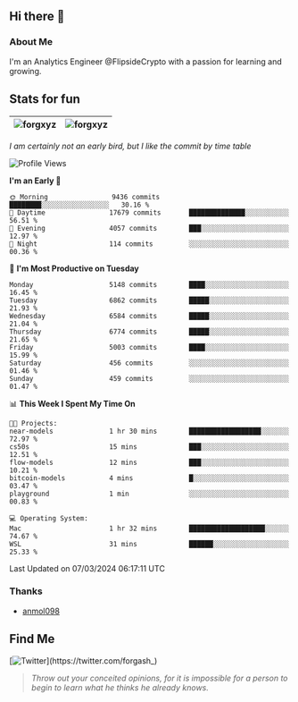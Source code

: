 ## Hi there 👋

### About Me

I'm an Analytics Engineer @FlipsideCrypto with a passion for learning and growing.
  
## Stats for fun

| <img align="center" src="https://github-readme-streak-stats.herokuapp.com/?user=forgxyz&theme=tokyonight" alt="forgxyz" /> | <img align="center" src="https://github-readme-stats.vercel.app/api?username=forgxyz&theme=tokyonight&show_icons=true" alt="forgxyz" /> |
| ------------- |------------- |

*I am certainly not an early bird, but I like the commit by time table*  

<!--START_SECTION:waka-->
![Profile Views](http://img.shields.io/badge/Profile%20Views-0-blue)

**I'm an Early 🐤** 

```text
🌞 Morning                9436 commits        ████████░░░░░░░░░░░░░░░░░   30.16 % 
🌆 Daytime                17679 commits       ██████████████░░░░░░░░░░░   56.51 % 
🌃 Evening                4057 commits        ███░░░░░░░░░░░░░░░░░░░░░░   12.97 % 
🌙 Night                  114 commits         ░░░░░░░░░░░░░░░░░░░░░░░░░   00.36 % 
```
📅 **I'm Most Productive on Tuesday** 

```text
Monday                   5148 commits        ████░░░░░░░░░░░░░░░░░░░░░   16.45 % 
Tuesday                  6862 commits        █████░░░░░░░░░░░░░░░░░░░░   21.93 % 
Wednesday                6584 commits        █████░░░░░░░░░░░░░░░░░░░░   21.04 % 
Thursday                 6774 commits        █████░░░░░░░░░░░░░░░░░░░░   21.65 % 
Friday                   5003 commits        ████░░░░░░░░░░░░░░░░░░░░░   15.99 % 
Saturday                 456 commits         ░░░░░░░░░░░░░░░░░░░░░░░░░   01.46 % 
Sunday                   459 commits         ░░░░░░░░░░░░░░░░░░░░░░░░░   01.47 % 
```


📊 **This Week I Spent My Time On** 

```text
🐱‍💻 Projects: 
near-models              1 hr 30 mins        ██████████████████░░░░░░░   72.97 % 
cs50s                    15 mins             ███░░░░░░░░░░░░░░░░░░░░░░   12.51 % 
flow-models              12 mins             ███░░░░░░░░░░░░░░░░░░░░░░   10.21 % 
bitcoin-models           4 mins              █░░░░░░░░░░░░░░░░░░░░░░░░   03.47 % 
playground               1 min               ░░░░░░░░░░░░░░░░░░░░░░░░░   00.83 % 

💻 Operating System: 
Mac                      1 hr 32 mins        ███████████████████░░░░░░   74.67 % 
WSL                      31 mins             ██████░░░░░░░░░░░░░░░░░░░   25.33 % 
```


 Last Updated on 07/03/2024 06:17:11 UTC
<!--END_SECTION:waka-->

### Thanks
 - [anmol098](https://github.com/anmol098/waka-readme-stats/)
  
## Find Me
[![Twitter](https://img.shields.io/twitter/url/https/twitter.com/forgash_.svg?style=social&label=Follow%20%40forgash_)](https://twitter.com/forgash_)


> *Throw out your conceited opinions, for it is impossible for a person to begin to learn what he thinks he already knows.* 
